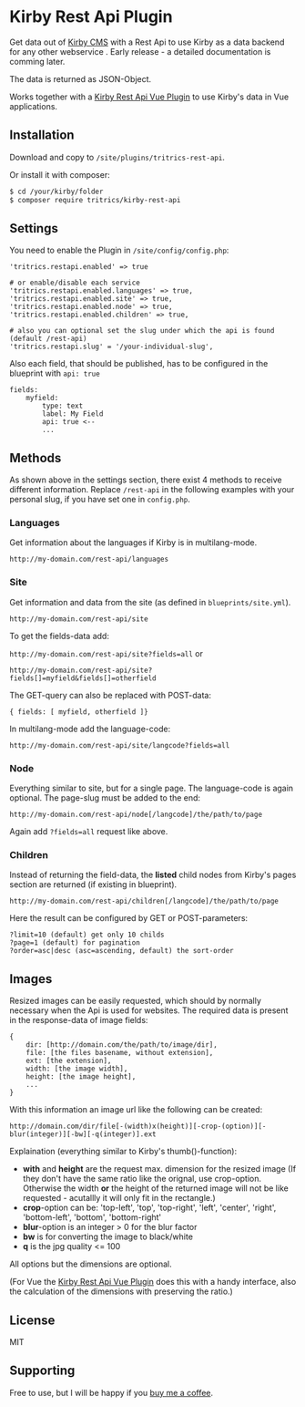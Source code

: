 # Kirby Rest Api Plugin

Get data out of [Kirby CMS](https://getkirby.com) with a Rest Api to use Kirby as a data backend for any other webservice . Early release - a detailed documentation is comming later.

The data is returned as JSON-Object.

Works together with a [Kirby Rest Api Vue Plugin](https://github.com/tritrics/kirby-rest-api-vue-plugin/tree/develop) to use Kirby's data in Vue applications.

## Installation

Download and copy  to `/site/plugins/tritrics-rest-api`.

Or install it with composer: 

```sh
$ cd /your/kirby/folder
$ composer require tritrics/kirby-rest-api
```

## Settings

You need to enable the Plugin in ```/site/config/config.php```:

```
'tritrics.restapi.enabled' => true

# or enable/disable each service
'tritrics.restapi.enabled.languages' => true,
'tritrics.restapi.enabled.site' => true,
'tritrics.restapi.enabled.node' => true,
'tritrics.restapi.enabled.children' => true,

# also you can optional set the slug under which the api is found (default /rest-api)
'tritrics.restapi.slug' = '/your-individual-slug',
```

Also each field, that should be published, has to be configured in the blueprint with ```api: true```

```
fields:
	myfield:
		type: text
		label: My Field
		api: true <--
		...
```

## Methods

As shown above in the settings section, there exist 4 methods to receive different information. Replace ```/rest-api``` in the following examples with your personal slug, if you have set one in ```config.php```.

### Languages

Get information about the languages if Kirby is in multilang-mode.

```http://my-domain.com/rest-api/languages```

### Site

Get information and data from the site (as defined in ```blueprints/site.yml```).

```http://my-domain.com/rest-api/site```

To get the fields-data add:

```http://my-domain.com/rest-api/site?fields=all``` or

```http://my-domain.com/rest-api/site?fields[]=myfield&fields[]=otherfield```

The GET-query can also be replaced with POST-data:

```{ fields: [ myfield, otherfield ]}```

In multilang-mode add the language-code:

```http://my-domain.com/rest-api/site/langcode?fields=all```

### Node

Everything similar to site, but for a single page. The language-code is again optional. The page-slug must be added to the end:

```http://my-domain.com/rest-api/node[/langcode]/the/path/to/page```

Again add ```?fields=all``` request like above.

### Children

Instead of returning the field-data, the **listed** child nodes from Kirby's pages section are returned (if existing in blueprint).

```http://my-domain.com/rest-api/children[/langcode]/the/path/to/page```

Here the result can be configured by GET or POST-parameters:

```
?limit=10 (default) get only 10 childs
?page=1 (default) for pagination
?order=asc|desc (asc=ascending, default) the sort-order
```

## Images

Resized images can be easily requested, which should by normally necessary when the Api is used for websites. The required data is present in the response-data of image fields:

```
{
	dir: [http://domain.com/the/path/to/image/dir],
	file: [the files basename, without extension],
	ext: [the extension],
	width: [the image width],
	height: [the image height],
	...
}
```

With this information an image url like the following can be created:

```http://domain.com/dir/file[-(width)x(height)][-crop-(option)][-blur(integer)][-bw][-q(integer)].ext```

Explaination (everything similar to Kirby's thumb()-function):

- **with** and **height** are the request max. dimension for the resized image (If they don't have the same ratio like the orignal, use crop-option. Otherwise the width **or** the height of the returned image will not be like requested - acutallly it will only fit in the rectangle.)
- **crop**-option can be: 'top-left', 'top', 'top-right', 'left', 'center', 'right', 'bottom-left', 'bottom', 'bottom-right'
- **blur**-option is an integer > 0 for the blur factor
- **bw** is for converting the image to black/white
- **q** is the jpg quality <= 100

All options but the dimensions are optional.

(For Vue the  [Kirby Rest Api Vue Plugin](https://github.com/tritrics/kirby-rest-api-vue-plugin/tree/develop) does this with a handy interface, also the calculation of the dimensions with preserving the ratio.)

## License

MIT

## Supporting

Free to use, but I will be happy if you [buy me a coffee](https://www.buymeacoffee.com/tritrics).